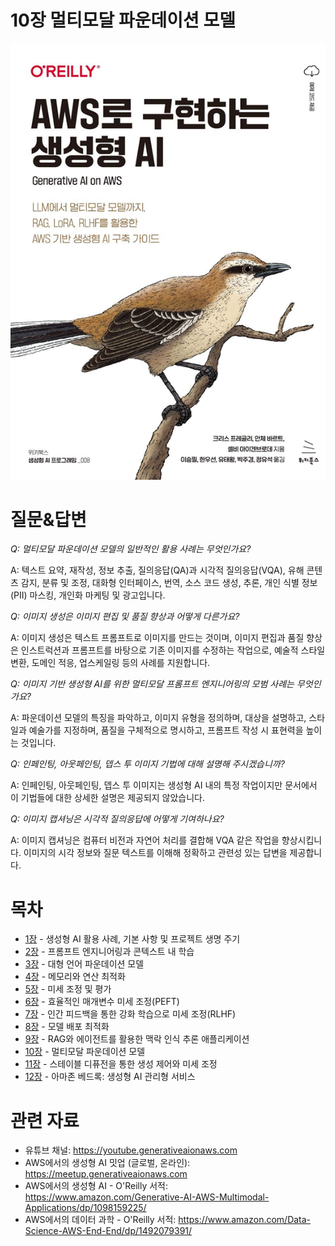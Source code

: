 # 10장 멀티모달 파운데이션 모델
[![](../img/gaia_book_cover_sm.png)](https://www.amazon.com/Generative-AI-AWS-Multimodal-Applications/dp/1098159225/)

# 질문&답변
_Q: 멀티모달 파운데이션 모델의 일반적인 활용 사례는 무엇인가요?_

A: 텍스트 요약, 재작성, 정보 추출, 질의응답(QA)과 시각적 질의응답(VQA), 유해 콘텐츠 감지, 분류 및 조정, 대화형 인터페이스, 번역, 소스 코드 생성, 추론, 개인 식별 정보(PII) 마스킹, 개인화 마케팅 및 광고입니다.

_Q: 이미지 생성은 이미지 편집 및 품질 향상과 어떻게 다른가요?_

A: 이미지 생성은 텍스트 프롬프트로 이미지를 만드는 것이며, 이미지 편집과 품질 향상은 인스트럭션과 프롬프트를 바탕으로 기존 이미지를 수정하는 작업으로, 예술적 스타일 변환, 도메인 적응, 업스케일링 등의 사례를 지원합니다.

_Q: 이미지 기반 생성형 AI를 위한 멀티모달 프롬프트 엔지니어링의 모범 사례는 무엇인가요?_

A: 파운데이션 모델의 특징을 파악하고, 이미지 유형을 정의하며, 대상을 설명하고, 스타일과 예술가를 지정하며, 품질을 구체적으로 명시하고, 프롬프트 작성 시 표현력을 높이는 것입니다.

_Q: 인페인팅, 아웃페인팅, 뎁스 투 이미지 기법에 대해 설명해 주시겠습니까?_

A: 인페인팅, 아웃페인팅, 뎁스 투 이미지는 생성형 AI 내의 특정 작업이지만 문서에서 이 기법들에 대한 상세한 설명은 제공되지 않았습니다.

_Q: 이미지 캡셔닝은 시각적 질의응답에 어떻게 기여하나요?_

A: 이미지 캡셔닝은 컴퓨터 비전과 자연어 처리를 결합해 VQA 같은 작업을 향상시킵니다. 이미지의 시각 정보와 질문 텍스트를 이해해 정확하고 관련성 있는 답변을 제공합니다.

# 목차
* [1장](/01_intro) - 생성형 AI 활용 사례, 기본 사항 및 프로젝트 생명 주기
* [2장](/02_prompt) - 프롬프트 엔지니어링과 콘텍스트 내 학습
* [3장](/03_foundation) - 대형 언어 파운데이션 모델
* [4장](/04_optimize) - 메모리와 연산 최적화
* [5장](/05_finetune) - 미세 조정 및 평가
* [6장](/06_peft) - 효율적인 매개변수 미세 조정(PEFT)
* [7장](/07_rlhf) - 인간 피드백을 통한 강화 학습으로 미세 조정(RLHF)
* [8장](/08_deploy) - 모델 배포 최적화
* [9장](/09_rag) - RAG와 에이전트를 활용한 맥락 인식 추론 애플리케이션
* [10장](/10_multimodal) - 멀티모달 파운데이션 모델
* [11장](/11_diffusers) - 스테이블 디퓨전을 통한 생성 제어와 미세 조정
* [12장](/12_bedrock) - 아마존 베드록: 생성형 AI 관리형 서비스

# 관련 자료
* 유튜브 채널: https://youtube.generativeaionaws.com
* AWS에서의 생성형 AI 밋업 (글로벌, 온라인): https://meetup.generativeaionaws.com
* AWS에서의 생성형 AI - O'Reilly 서적: https://www.amazon.com/Generative-AI-AWS-Multimodal-Applications/dp/1098159225/
* AWS에서의 데이터 과학 - O'Reilly 서적: https://www.amazon.com/Data-Science-AWS-End-End/dp/1492079391/
